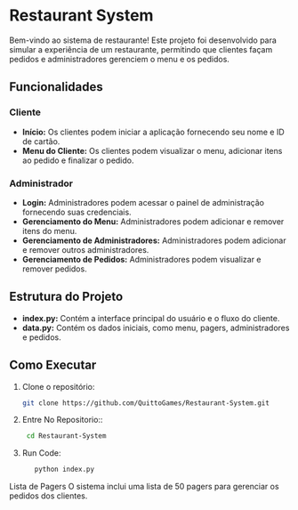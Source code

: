 # Restaurant System

Bem-vindo ao sistema de restaurante! Este projeto foi desenvolvido para simular a experiência de um restaurante, permitindo que clientes façam pedidos e administradores gerenciem o menu e os pedidos.

## Funcionalidades

### Cliente

- **Início:** Os clientes podem iniciar a aplicação fornecendo seu nome e ID de cartão.
- **Menu do Cliente:** Os clientes podem visualizar o menu, adicionar itens ao pedido e finalizar o pedido.

### Administrador

- **Login:** Administradores podem acessar o painel de administração fornecendo suas credenciais.
- **Gerenciamento do Menu:** Administradores podem adicionar e remover itens do menu.
- **Gerenciamento de Administradores:** Administradores podem adicionar e remover outros administradores.
- **Gerenciamento de Pedidos:** Administradores podem visualizar e remover pedidos.

## Estrutura do Projeto

- **index.py:** Contém a interface principal do usuário e o fluxo do cliente.
- **data.py:** Contém os dados iniciais, como menu, pagers, administradores e pedidos.

## Como Executar

1. Clone o repositório:
   ```sh
   git clone https://github.com/QuittoGames/Restaurant-System.git
2. Entre No Repositorio::
   ```sh
    cd Restaurant-System
3. Run Code:
   ```sh
      python index.py

Lista de Pagers
O sistema inclui uma lista de 50 pagers para gerenciar os pedidos dos clientes.

